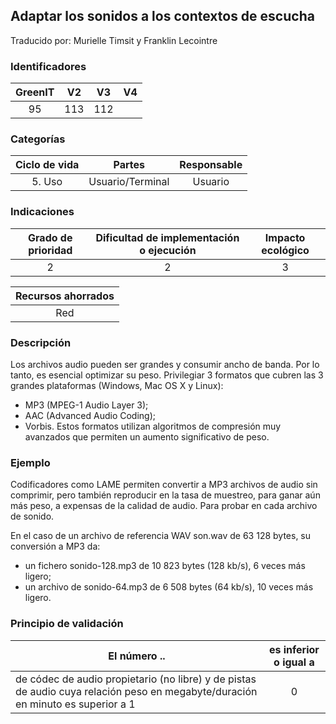 ## Adaptar los sonidos a los contextos de escucha
Traducido por: Murielle Timsit y Franklin Lecointre

### Identificadores

| GreenIT |  V2  |  V3  |  V4  |
|:-------:|:----:|:----:|:----:|
|   95   | 113  | 112  |  	|

### Categorías

| Ciclo de vida | Partes | Responsable |
|:---------:|:----:|:----:|
| 5. Uso | Usuario/Terminal | Usuario |

### Indicaciones

| Grado de prioridad   | Dificultad de implementación o ejecución | Impacto ecológico   |
|:-------------------:|:-------------------------:|:---------------------:|
| 2 | 2 | 3 |

| Recursos ahorrados |
|:----------------------------------------------------------:|
| Red |

### Descripción

Los archivos audio pueden ser grandes y consumir ancho de banda. Por lo tanto, es esencial optimizar su peso. Privilegiar 3 formatos que cubren las 3 grandes plataformas (Windows, Mac OS X y Linux):
 - MP3 (MPEG-1 Audio Layer 3);
 - AAC (Advanced Audio Coding);
 - Vorbis.
Estos formatos utilizan algoritmos de compresión muy avanzados que permiten un aumento significativo de peso.

### Ejemplo

Codificadores como LAME permiten convertir a MP3 archivos de audio sin comprimir, pero también reproducir en la tasa de muestreo, para ganar aún más peso, a expensas de la calidad de audio. Para probar en cada archivo de sonido.

En el caso de un archivo de referencia WAV son.wav de 63 128 bytes, su conversión a MP3 da:
 - un fichero sonido-128.mp3 de 10 823 bytes (128 kb/s), 6 veces más ligero;
 - un archivo de sonido-64.mp3 de 6 508 bytes (64 kb/s), 10 veces más ligero.

### Principio de validación

| El número ..   | es inferior o igual a   |  
|-------------------|:-------------------------:|
| de códec de audio propietario (no libre) y de pistas de audio cuya relación peso en megabyte/duración en minuto es superior a 1  | 0  |


